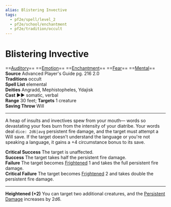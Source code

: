 ```yaml
---
alias: Blistering Invective
tags:
  - pf2e/spell/level_2
  - pf2e/school/enchantment
  - pf2e/tradition/occult
---
```


# Blistering Invective

==[Auditory](../../../Traits/Auditory.md)== ==[Emotion](../../../Traits/Emotion.md)== ==[Enchantment](../../../Traits/Enchantment.md)== ==[Fear](../Level%201/Fear.md)== ==[Mental](../../../Traits/Mental.md)==  
__Source__ Advanced Player's Guide pg. 216 2.0  
**Traditions** occult  
**Spell List** elemental  
**Deities** Angradd, Mephistopheles, Ydajisk  
**Cast** ►► somatic, verbal  
**Range** 30 feet; **Targets** 1 creature  
**Saving Throw** Will

---

A heap of insults and invectives spew from your mouth— words so devastating your foes burn from the intensity of your diatribe. Your words deal `dice: 2d6|avg` persistent fire damage, and the target must attempt a Will save. If the target doesn't understand the language or you're not speaking a language, it gains a +4 circumstance bonus to its save.

**Critical Success** The target is unaffected.  
**Success** The target takes half the persistent fire damage.  
**Failure** The target becomes [Frightened](../../../Conditions/Frightened.md) 1 and takes the full persistent fire damage.  
**Critical Failure** The target becomes [Frightened](../../../Conditions/Frightened.md) 2 and takes double the persistent fire damage.

<hr>

**Heightened (+2)** You can target two additional creatures, and the [Persistent Damage](../../../Conditions/Persistent%20Damage.md) increases by 2d6.
